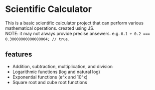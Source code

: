 # Scientific Calculator
This is a basic scientific calculator project that can perform various mathematical operations. created using JS. <br>
NOTE: it may not always provide precise ansewers. e.g. `0.1 + 0.2 === 0.30000000000000004; // true`.

## features 
 - Addition, subtraction, multiplication, and division
 - Logarithmic functions (log and natural log)
 - Exponential functions (e^x and 10^x)
 - Square root and cube root functions
